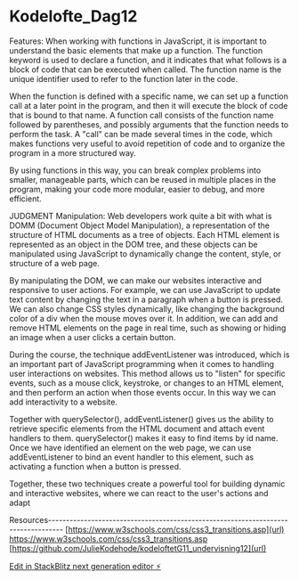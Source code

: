 # Kodelofte_Dag12

Features:
When working with functions in JavaScript, it is important to understand the basic elements that make up a function. The function keyword is used to declare a function, and it indicates that what follows is a block of code that can be executed when called. The function name is the unique identifier used to refer to the function later in the code.

When the function is defined with a specific name, we can set up a function call at a later point in the program, and then it will execute the block of code that is bound to that name. A function call consists of the function name followed by parentheses, and possibly arguments that the function needs to perform the task. A "call" can be made several times in the code, which makes functions very useful to avoid repetition of code and to organize the program in a more structured way.

By using functions in this way, you can break complex problems into smaller, manageable parts, which can be reused in multiple places in the program, making your code more modular, easier to debug, and more efficient.

JUDGMENT Manipulation:
Web developers work quite a bit with what is DOMM (Document Object Model Manipulation), a representation of the structure of HTML documents as a tree of objects. Each HTML element is represented as an object in the DOM tree, and these objects can be manipulated using JavaScript to dynamically change the content, style, or structure of a web page.

By manipulating the DOM, we can make our websites interactive and responsive to user actions. For example, we can use JavaScript to update text content by changing the text in a paragraph when a button is pressed. We can also change CSS styles dynamically, like changing the background color of a div when the mouse moves over it. In addition, we can add and remove HTML elements on the page in real time, such as showing or hiding an image when a user clicks a certain button.

During the course, the technique addEventListener was introduced, which is an important part of JavaScript programming when it comes to handling user interactions on websites. This method allows us to "listen" for specific events, such as a mouse click, keystroke, or changes to an HTML element, and then perform an action when those events occur. In this way we can add interactivity to a website.

Together with querySelector(), addEventListener() gives us the ability to retrieve specific elements from the HTML document and attach event handlers to them. querySelector() makes it easy to find items by id name. Once we have identified an element on the web page, we can use addEventListener to bind an event handler to this element, such as activating a function when a button is pressed.

Together, these two techniques create a powerful tool for building dynamic and interactive websites, where we can react to the user's actions and adapt

Resources----------------------------------------------------------------------------------
[https://www.w3schools.com/css/css3_transitions.asp](url)
https://www.w3schools.com/css/css3_transitions.asp
[https://github.com/JulieKodehode/kodeloftetG11_undervisning12](url)

[Edit in StackBlitz next generation editor ⚡️](https://stackblitz.com/~/github.com/sharmababita/Kodelofte_Dag12)
